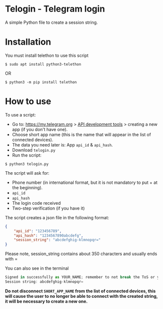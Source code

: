 # Telogin - Telegram login
A simple Python file to create a session string.

# Installation
You must install telethon to use this script
```
$ sudo apt install python3-telethon
```
OR
```
$ python3 -m pip install telethon
```

# How to use
To use a script:

+ Go to: https://my.telegram.org  > [API development tools](https://my.telegram.org/apps) > creating a new app (if you don't have one).
+ Choose short app name (this is the name that will appear in the list of connected devices).
+ The data you need later is: App `api_id` & `api_hash`.
+ Download `telogin.py`
+ Run the script:
```
$ python3 telogin.py
```

The script will ask for:
+ Phone number (in international format, but it is not mandatory to put + at the beginning).
+ `api_id`
+ `api_hash`
+ The login code received
+ Two-step verification (if you have it)

The script creates a json file in the following format:
```json
{
    "api_id": "123456789",
    "api_hash": "1234567890abcdefg",
    "session_string": "abcdefghig-klmnopqr="
}
```
Please note, session_string contains about 350 characters and usually ends with =

You can also see in the terminal
```js
Signed in successfully as YOUR_NAME; remember to not break the ToS or you will risk an account ban!
Session string: abcdefghig-klmnopqr=
```

**Do not disconnect `SHORT_APP_NAME` from the list of connected devices, this will cause the user to no longer be able to connect with the created string, it will be necessary to create a new one.**
